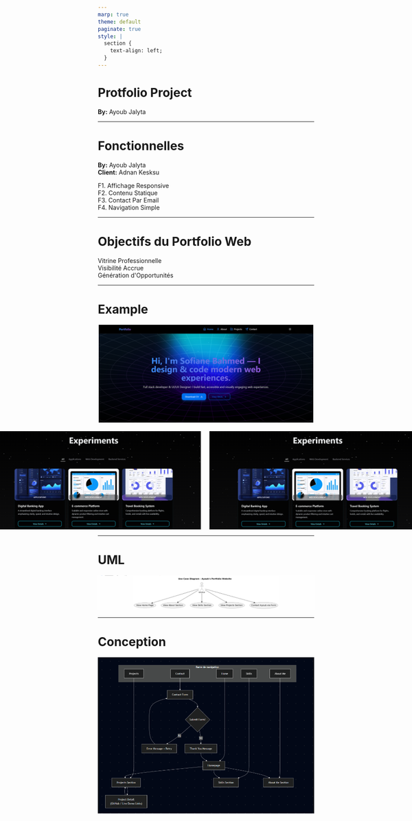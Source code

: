 ```yaml
---
marp: true
theme: default
paginate: true
style: |
  section {
    text-align: left;
  }
---
```


# Protfolio Project

**By:** Ayoub Jalyta

---

# Fonctionnelles

**By:** Ayoub Jalyta  
**Client:** Adnan Kesksu  

 F1. Affichage Responsive  
 F2. Contenu Statique  
 F3. Contact Par Email  
 F4. Navigation Simple  

---

# Objectifs du Portfolio Web

 Vitrine Professionnelle  
 Visibilité Accrue  
 Génération d'Opportunités  

---
# Example 

<div style="display: flex; flex-direction: column; align-items: center;">


  <img src="image/Ex1.png" width="500" style="margin-bottom: 20px;">

  <div style="display: flex; justify-content: center; gap: 20px;">
    <img src="image/Ex2.png" width="500">
    <img src="image/Ex3.png" width="550">
  </div>

</div>


---

# UML

![UML.png](./image/UML.png)

---

# Conception

![Conception.png](./image/Conce.png)
